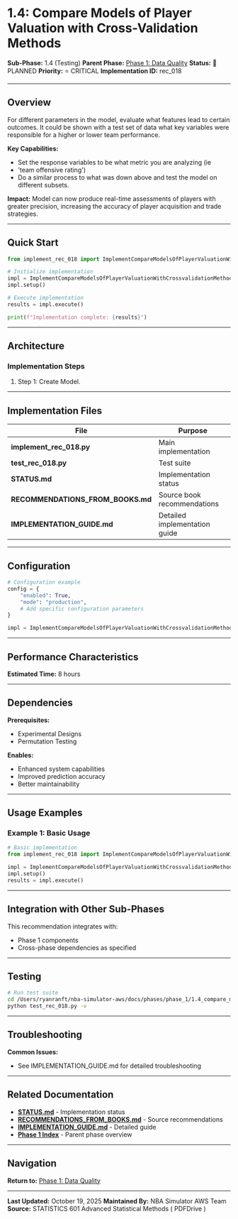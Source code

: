 # 1.4: Compare Models of Player Valuation with Cross-Validation Methods

**Sub-Phase:** 1.4 (Testing)
**Parent Phase:** [Phase 1: Data Quality](../PHASE_1_INDEX.md)
**Status:** 🔵 PLANNED
**Priority:** ⭐ CRITICAL
**Implementation ID:** rec_018

---

## Overview

For different parameters in the model, evaluate what features lead to certain outcomes. It could be shown with a test set of data what key variables were responsible for a higher or lower team performance.

**Key Capabilities:**
- Set the response variables to be what metric you are analyzing (ie
- 'team offensive rating')
- Do a similar process to what was down above and test the model on different subsets.

**Impact:**
Model can now produce real-time assessments of players with greater precision, increasing the accuracy of player acquisition and trade strategies.

---

## Quick Start

```python
from implement_rec_018 import ImplementCompareModelsOfPlayerValuationWithCrossvalidationMethods

# Initialize implementation
impl = ImplementCompareModelsOfPlayerValuationWithCrossvalidationMethods()
impl.setup()

# Execute implementation
results = impl.execute()

print(f"Implementation complete: {results}")
```

---

## Architecture

### Implementation Steps

1. Step 1: Create Model.

---

## Implementation Files

| File | Purpose |
|------|---------|
| **implement_rec_018.py** | Main implementation |
| **test_rec_018.py** | Test suite |
| **STATUS.md** | Implementation status |
| **RECOMMENDATIONS_FROM_BOOKS.md** | Source book recommendations |
| **IMPLEMENTATION_GUIDE.md** | Detailed implementation guide |

---

## Configuration

```python
# Configuration example
config = {
    "enabled": True,
    "mode": "production",
    # Add specific configuration parameters
}

impl = ImplementCompareModelsOfPlayerValuationWithCrossvalidationMethods(config=config)
```

---

## Performance Characteristics

**Estimated Time:** 8 hours

---

## Dependencies

**Prerequisites:**
- Experimental Designs
- Permutation Testing

**Enables:**
- Enhanced system capabilities
- Improved prediction accuracy
- Better maintainability

---

## Usage Examples

### Example 1: Basic Usage

```python
# Basic implementation
from implement_rec_018 import ImplementCompareModelsOfPlayerValuationWithCrossvalidationMethods

impl = ImplementCompareModelsOfPlayerValuationWithCrossvalidationMethods()
impl.setup()
results = impl.execute()
```

---

## Integration with Other Sub-Phases

This recommendation integrates with:
- Phase 1 components
- Cross-phase dependencies as specified

---

## Testing

```bash
# Run test suite
cd /Users/ryanranft/nba-simulator-aws/docs/phases/phase_1/1.4_compare_models_of_player_valuation_with_cross-validation_met
python test_rec_018.py -v
```

---

## Troubleshooting

**Common Issues:**
- See IMPLEMENTATION_GUIDE.md for detailed troubleshooting

---

## Related Documentation

- **[STATUS.md](STATUS.md)** - Implementation status
- **[RECOMMENDATIONS_FROM_BOOKS.md](RECOMMENDATIONS_FROM_BOOKS.md)** - Source recommendations
- **[IMPLEMENTATION_GUIDE.md](IMPLEMENTATION_GUIDE.md)** - Detailed guide
- **[Phase 1 Index](../PHASE_1_INDEX.md)** - Parent phase overview

---

## Navigation

**Return to:** [Phase 1: Data Quality](../PHASE_1_INDEX.md)

---

**Last Updated:** October 19, 2025
**Maintained By:** NBA Simulator AWS Team
**Source:** STATISTICS 601 Advanced Statistical Methods ( PDFDrive )

